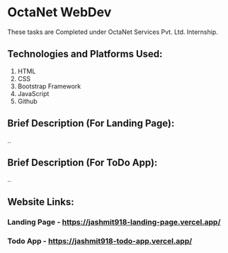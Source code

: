 # OctaNet WebDev
These tasks are Completed under OctaNet Services Pvt. Ltd. Internship.

## Technologies and Platforms Used:
1. HTML
2. CSS
3. Bootstrap Framework
4. JavaScript 
5. Github

## Brief Description (For Landing Page):
..

## Brief Description (For ToDo App):
..

## Website Links:
### Landing Page - https://jashmit918-landing-page.vercel.app/
### Todo App - https://jashmit918-todo-app.vercel.app/




